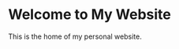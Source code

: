 # Welcome to My Website

This is the home of my personal website.
<link rel="icon" href="Website.html" />
